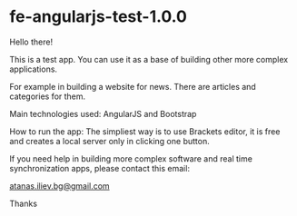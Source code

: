 # fe-angularjs-test-1.0.0

Hello there!

This is a test app. You can use it as a base of building other more complex applications.

For example in building a website for news. There are articles and categories for them.

Main technologies used: AngularJS and Bootstrap

How to run the app: The simpliest way is to use Brackets editor, it is free and creates a local server only in clicking one button.

If you need help in building more complex software and real time synchronization apps, please contact this email:

atanas.iliev.bg@gmail.com

Thanks
